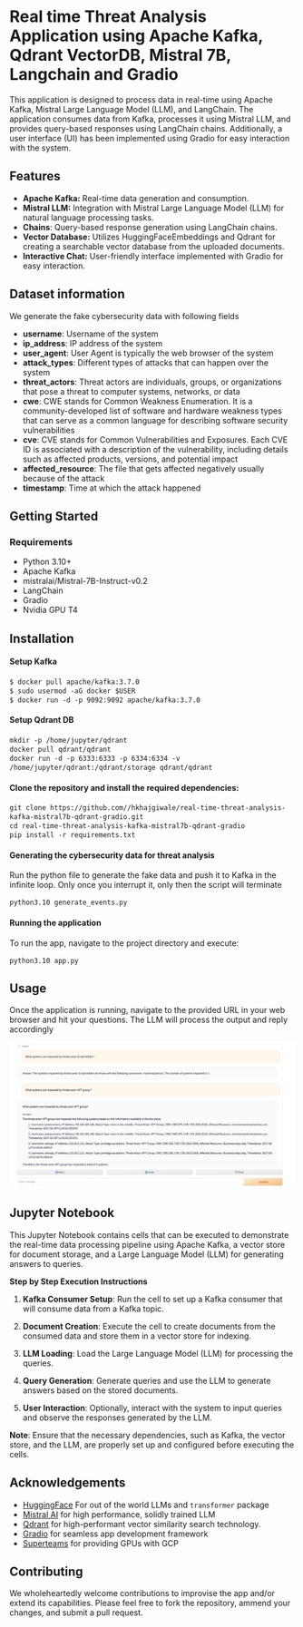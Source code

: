 
# Real time Threat Analysis Application using Apache Kafka, Qdrant VectorDB, Mistral 7B, Langchain and Gradio
This application is designed to process data in real-time using Apache Kafka, Mistral Large Language Model (LLM), and LangChain. The application consumes data from Kafka, processes it using Mistral LLM, and provides query-based responses using LangChain chains. Additionally, a user interface (UI) has been implemented using Gradio for easy interaction with the system.



## Features

- **Apache Kafka:** Real-time data generation and consumption.
- **Mistral LLM:** Integration with Mistral Large Language Model (LLM) for natural language processing tasks.
- **Chains**: Query-based response generation using LangChain chains.
- **Vector Database:** Utilizes HuggingFaceEmbeddings and Qdrant for creating a searchable vector database from the uploaded documents.
- **Interactive Chat:** User-friendly interface implemented with Gradio for easy interaction.


## Dataset information

We generate the fake cybersecurity data with following fields
- **username**: Username of the system
- **ip_address**: IP address of the system
- **user_agent**: User Agent is typically the web browser of the system
- **attack_types**: Different types of attacks that can happen over the system
- **threat_actors**: Threat actors are individuals, groups, or organizations that pose a threat to computer systems, networks, or data
- **cwe**: CWE stands for Common Weakness Enumeration. It is a community-developed list of software and hardware weakness types that can serve as a common language for describing software security vulnerabilities
- **cve**: CVE stands for Common Vulnerabilities and Exposures. Each CVE ID is associated with a description of the vulnerability, including details such as affected products, versions, and potential impact
- **affected_resource**: The file that gets affected negatively usually because of the attack
- **timestamp**: Time at which the attack happened
## Getting Started

### Requirements
- Python 3.10+
- Apache Kafka
- mistralai/Mistral-7B-Instruct-v0.2
- LangChain
- Gradio
- Nvidia GPU T4


## Installation
#### Setup Kafka
```
$ docker pull apache/kafka:3.7.0
$ sudo usermod -aG docker $USER
$ docker run -d -p 9092:9092 apache/kafka:3.7.0
```

#### Setup Qdrant DB
```
mkdir -p /home/jupyter/qdrant
docker pull qdrant/qdrant
docker run -d -p 6333:6333 -p 6334:6334 -v /home/jupyter/qdrant:/qdrant/storage qdrant/qdrant
```

#### Clone the repository and install the required dependencies:

```
git clone https://github.com//hkhajgiwale/real-time-threat-analysis-kafka-mistral7b-qdrant-gradio.git
cd real-time-threat-analysis-kafka-mistral7b-qdrant-gradio
pip install -r requirements.txt
```
#### Generating the cybersecurity data for threat analysis
Run the python file to generate the fake data and push it to Kafka in the infinite loop. Only once you interrupt it, only then the script will terminate
```
python3.10 generate_events.py
```
####  Running the application
To run the app, navigate to the project directory and execute:
```
python3.10 app.py
```



## Usage
Once the application is running, navigate to the provided URL in your web browser and hit your questions. The LLM will process the output and reply accordingly

![Gradio Application](gradio_application.png)

## Jupyter Notebook


This Jupyter Notebook contains cells that can be executed to demonstrate the real-time data processing pipeline using Apache Kafka, a vector store for document storage, and a Large Language Model (LLM) for generating answers to queries.

****Step by Step Execution Instructions****

1. **Kafka Consumer Setup**: Run the cell to set up a Kafka consumer that will consume data from a Kafka topic.

2. **Document Creation**: Execute the cell to create documents from the consumed data and store them in a vector store for indexing.

3. **LLM Loading**: Load the Large Language Model (LLM) for processing the queries.

4. **Query Generation**: Generate queries and use the LLM to generate answers based on the stored documents.

5. **User Interaction**: Optionally, interact with the system to input queries and observe the responses generated by the LLM.

**Note**: Ensure that the necessary dependencies, such as Kafka, the vector store, and the LLM, are properly set up and configured before executing the cells.


## Acknowledgements

 - [HuggingFace](https://huggingface.co/) For out of the world LLMs and `transformer` package
 - [Mistral AI](https://mistral.ai/) for high performance, solidly trained LLM
 - [Qdrant](https://qdrant.tech/) for high-performant vector similarity search technology.
 - [Gradio](https://www.gradio.app/) for seamless app development framework
 - [Superteams](https://www.superteams.ai/) for providing GPUs with GCP



## Contributing
We wholeheartedly welcome contributions to improvise the app and/or extend its capabilities. Please feel free to fork the repository, ammend your changes, and submit a pull request.


